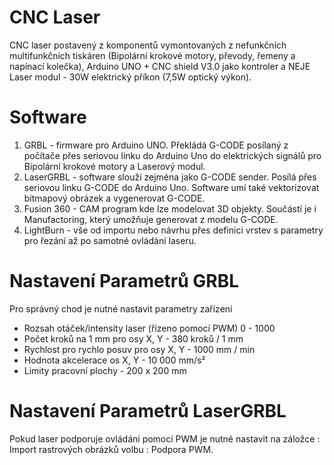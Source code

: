# CNC Laser
CNC laser postavený z komponentů vymontovaných z nefunkčních multifunkčních tiskáren (Bipolární krokové motory, převody, řemeny a napínací kolečka), Arduino UNO + CNC shield V3.0 jako kontroler a NEJE Laser modul - 30W elektrický příkon (7,5W optický výkon).

# Software
1. GRBL - firmware pro Arduino UNO. Překládá G-CODE posílaný z počítače přes seriovou linku do Arduino Uno do elektrických signálů pro Bipolární krokové motory a Laserový modul.
2. LaserGRBL - software slouží zejména jako G-CODE sender. Posílá přes seriovou linku G-CODE do Arduino Uno. Software umí také vektorizovat bitmapový obrázek a vygenerovat G-CODE.
3. Fusion 360 - CAM program kde lze modelovat 3D objekty. Součástí je i Manufactoring, který umožňuje generovat z modelu G-CODE.
4. LightBurn - vše od importu nebo návrhu přes definici vrstev s parametry pro řezání až po samotné ovládání laseru.

# Nastavení Parametrů GRBL
Pro správný chod je nutné nastavit parametry zařízení
- Rozsah otáček/intensity laser (řízeno pomocí PWM) 0 - 1000
- Počet kroků na 1 mm pro osy X, Y - 380 kroků / 1 mm
- Rychlost pro rychlo posuv pro osy X, Y - 1000 mm / min
- Hodnota akcelerace os X, Y - 10 000 mm/s²
- Limity pracovní plochy - 200 x 200 mm

# Nastavení Parametrů LaserGRBL
Pokud laser podporuje ovládání pomocí PWM je nutné nastavit na záložce : Import rastrových obrázků volbu : Podpora PWM.
